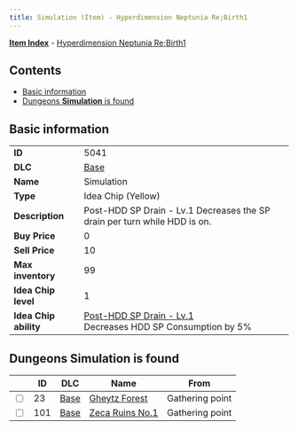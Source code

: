 ```yaml
---
title: Simulation (Item) - Hyperdimension Neptunia Re;Birth1
---
```


[**Item Index**](/neptunia/rb1/item/index.html) - [Hyperdimension Neptunia Re;Birth1](/neptunia/rb1)

## Contents

- [Basic information](#basic-information)
- [Dungeons **Simulation** is found](#dungeons-simulation-is-found)
## Basic information

|   |   |
| -- | -- |
| **ID** | 5041 |
| **DLC** | [Base](/neptunia/rb1/dlc/1-base.html) |
| **Name** | Simulation |
| **Type** | Idea Chip (Yellow) |
| **Description** | Post-HDD SP Drain - Lv.1 Decreases the SP drain per turn while HDD is on. |
| **Buy Price** | 0 |
| **Sell Price** | 10 |
| **Max inventory** | 99 |
| **Idea Chip level** | 1 |
| **Idea Chip ability** | [Post-HDD SP Drain - Lv.1](/neptunia/rb1/avatar/1-9540-post-hdd-sp-drain-lv-1.html)<br />Decreases HDD SP Consumption by 5% |


## Dungeons **Simulation** is found

|    | ID | DLC | Name | From |
| -- | -- | --- | ---- | ---- |
| <input type="checkbox" id="rb1-dungeon-1-23" class="trackbox" /> | 23 | [Base](/neptunia/rb1/dlc/1-base.html) | [Gheytz Forest](/neptunia/rb1/dungeon/1-23-gheytz-forest.html) | Gathering point |
| <input type="checkbox" id="rb1-dungeon-1-101" class="trackbox" /> | 101 | [Base](/neptunia/rb1/dlc/1-base.html) | [Zeca Ruins No.1](/neptunia/rb1/dungeon/1-101-zeca-ruins-no-1.html) | Gathering point |

